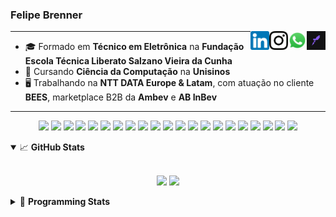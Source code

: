 <h3>Felipe Brenner</h3>

<a href="https://app.rocketseat.com.br/me/felipebrenner" target="_blank" rel="nofollow"><img align="right" width="30rem" src="./assets/rocketseat-black.png" alt="Rocketseat: @felipebrenner"/></a>
<a href="https://api.whatsapp.com/send?phone=5551995585968" target="_blank" rel="nofollow"><img align="right" width="30rem" src="./assets/whatsapp.png" alt="Whatsapp: +55 51995585968"/></a>
<a href="https://www.instagram.com/felipeobrenner/" target="_blank" rel="nofollow"><img align="right" width="30rem" src="./assets/instagram.png" alt="Instagram: @felipeobrenner"/></a>
<a href="https://www.linkedin.com/in/felipe-de-oliveira-brenner/" target="_blank" rel="nofollow"><img align="right" width="30rem" src="./assets/linkedin.png" alt="LinkedIn: @felipe-de-oliveira-brenner"/></a>

---

- 🎓 Formado em **Técnico em Eletrônica** na **Fundação Escola Técnica Liberato Salzano Vieira da Cunha**
- 📓 Cursando **Ciência da Computação** na **Unisinos**
- 🖥️ Trabalhando na **NTT DATA Europe & Latam**, com atuação no cliente **BEES**, marketplace B2B da **Ambev** e **AB InBev**

---

<p align='center'>
  <img width="35rem" src="https://cdn.jsdelivr.net/gh/devicons/devicon/icons/react/react-original.svg" />
  <img width="35rem" src="https://cdn.jsdelivr.net/gh/devicons/devicon/icons/javascript/javascript-plain.svg" />
  <img width="35rem" src="https://cdn.jsdelivr.net/gh/devicons/devicon/icons/typescript/typescript-plain.svg" />
  <img width="35rem" src="https://cdn.jsdelivr.net/gh/devicons/devicon/icons/redux/redux-original.svg" />
  <img width="35rem" src="https://cdn.jsdelivr.net/gh/devicons/devicon/icons/jest/jest-plain.svg" />
  <img width="35rem" src="https://cdn.jsdelivr.net/gh/devicons/devicon/icons/storybook/storybook-original.svg" />
  <img width="35rem" src="https://cdn.jsdelivr.net/gh/devicons/devicon/icons/sass/sass-original.svg" />
  <img width="35rem" src="https://cdn.jsdelivr.net/gh/devicons/devicon/icons/materialui/materialui-plain.svg" />
  <img width="35rem" src="https://cdn.jsdelivr.net/gh/devicons/devicon/icons/css3/css3-plain.svg" />
  <img width="35rem" src="https://cdn.jsdelivr.net/gh/devicons/devicon/icons/html5/html5-plain.svg" />
  <img width="35rem" src="https://cdn.jsdelivr.net/gh/devicons/devicon/icons/docker/docker-plain.svg" />
  <img width="35rem" src="https://cdn.jsdelivr.net/gh/devicons/devicon/icons/azure/azure-original.svg" />
  <img width="35rem" src="https://cdn.jsdelivr.net/gh/devicons/devicon/icons/vscode/vscode-original.svg" />
  <img width="35rem" src="https://cdn.jsdelivr.net/gh/devicons/devicon/icons/git/git-original.svg" />
  <img width="35rem" src="https://cdn.jsdelivr.net/gh/devicons/devicon/icons/yarn/yarn-original.svg" />
  <img width="35rem" src="https://cdn.jsdelivr.net/gh/devicons/devicon/icons/npm/npm-original-wordmark.svg" />
  <img width="35rem" src="https://cdn.jsdelivr.net/gh/devicons/devicon/icons/nextjs/nextjs-line.svg" />
  <img width="35rem" src="https://cdn.jsdelivr.net/gh/devicons/devicon/icons/microsoftsqlserver/microsoftsqlserver-plain.svg" />
  <img width="35rem" src="https://cdn.jsdelivr.net/gh/devicons/devicon/icons/oracle/oracle-original.svg" />
  <img width="35rem" src="https://cdn.jsdelivr.net/gh/devicons/devicon/icons/linux/linux-plain.svg" />
  <img width="35rem" src="https://cdn.jsdelivr.net/gh/devicons/devicon/icons/ubuntu/ubuntu-plain.svg" />
</p>

<details open>
  <summary>📈 <b>GitHub Stats</b></summary>
  <br>
  <p align="center">
  <img src="https://github-readme-stats.vercel.app/api?username=felipebrenner&show_icons=true&theme=dark"/>
  <img src="https://github-readme-stats.vercel.app/api/top-langs/?username=felipebrenner&layout=compact&theme=dark">
  </p>

</details>

<details>
  <summary>🤖 <b>Programming Stats</b></summary>
  <br/>

  <!--START_SECTION:waka-->
![Code Time](http://img.shields.io/badge/Code%20Time-1%2C902%20hrs%2050%20mins-blue)

**🐱 My GitHub Data** 

> 📦 344.7 kB Used in GitHub's Storage 
 > 
> 🏆 24 Contributions in the Year 2023
 > 
> 🚫 Not Opted to Hire
 > 
> 📜 26 Public Repositories 
 > 
> 🔑 2 Private Repositories 
 > 
**I'm a Night 🦉** 

```text
🌞 Morning                136 commits         ███░░░░░░░░░░░░░░░░░░░░░░   13.33 % 
🌆 Daytime                370 commits         █████████░░░░░░░░░░░░░░░░   36.27 % 
🌃 Evening                485 commits         ████████████░░░░░░░░░░░░░   47.55 % 
🌙 Night                  29 commits          █░░░░░░░░░░░░░░░░░░░░░░░░   02.84 % 
```
📅 **I'm Most Productive on Monday** 

```text
Monday                   193 commits         █████░░░░░░░░░░░░░░░░░░░░   18.92 % 
Tuesday                  163 commits         ████░░░░░░░░░░░░░░░░░░░░░   15.98 % 
Wednesday                148 commits         ████░░░░░░░░░░░░░░░░░░░░░   14.51 % 
Thursday                 130 commits         ███░░░░░░░░░░░░░░░░░░░░░░   12.75 % 
Friday                   96 commits          ██░░░░░░░░░░░░░░░░░░░░░░░   09.41 % 
Saturday                 134 commits         ███░░░░░░░░░░░░░░░░░░░░░░   13.14 % 
Sunday                   156 commits         ████░░░░░░░░░░░░░░░░░░░░░   15.29 % 
```


📊 **This Week I Spent My Time On** 

```text
💬 Programming Languages: 
TypeScript               17 hrs 8 mins       ██████████████████████░░░   88.17 % 
JSON                     29 mins             █░░░░░░░░░░░░░░░░░░░░░░░░   02.51 % 
JavaScript               28 mins             █░░░░░░░░░░░░░░░░░░░░░░░░   02.41 % 
XML                      27 mins             █░░░░░░░░░░░░░░░░░░░░░░░░   02.39 % 
Other                    21 mins             ░░░░░░░░░░░░░░░░░░░░░░░░░   01.83 % 

🔥 Editors: 
VS Code                  19 hrs 26 mins      █████████████████████████   100.00 % 

🐱‍💻 Projects: 
bees-hub-comm-agreemts-mf9 hrs 47 mins       █████████████░░░░░░░░░░░░   50.34 % 
bees-hub-link-campaigns-m1 hr 51 mins        ██░░░░░░░░░░░░░░░░░░░░░░░   09.57 % 
admin-portal-shared-compo1 hr 31 mins        ██░░░░░░░░░░░░░░░░░░░░░░░   07.84 % 
bees-hub-customer-list-mf1 hr 26 mins        ██░░░░░░░░░░░░░░░░░░░░░░░   07.38 % 
bees-hub-force-mfe       1 hr 22 mins        ██░░░░░░░░░░░░░░░░░░░░░░░   07.07 % 

💻 Operating System: 
Mac                      19 hrs 26 mins      █████████████████████████   100.00 % 
```

**I Mostly Code in TypeScript** 

```text
TypeScript               12 repos            ██████████░░░░░░░░░░░░░░░   38.71 % 
C                        2 repos             ██░░░░░░░░░░░░░░░░░░░░░░░   06.45 % 
SystemVerilog            1 repo              █░░░░░░░░░░░░░░░░░░░░░░░░   03.23 % 
Swift                    1 repo              █░░░░░░░░░░░░░░░░░░░░░░░░   03.23 % 
Jupyter Notebook         1 repo              █░░░░░░░░░░░░░░░░░░░░░░░░   03.23 % 
```




 Last Updated on 05/06/2023 02:51:48 UTC
<!--END_SECTION:waka-->
</details>
